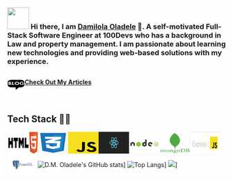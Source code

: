 ### <img src="https://i.pinimg.com/originals/00/4b/17/004b173f6e3d6843df10114e087f30a8.gif" width="50" height="50" /> Hi there, I am [Damilola Oladele](https://d-m-oladele.netlify.app) 👋. A self-motivated Full-Stack Software Engineer at 100Devs who has a background in Law and property management. I am passionate about learning new technologies and providing web-based solutions with my experience.

## <a href="https://activuscode.hashnode.dev/">
  <img align="left" alt="D.M. Oladele | Hashnode" width="40px" height="30px" src="images/blog.jpg" />
  <strong>Check Out My Articles</strong>
</a>

<br>
<br>
<br>

## Tech Stack 👨‍💻

<img align="left" alt="HTML" src="images/HTML5.png" />
<img align="left" alt="CSS3" src="images/css3.png" />
<img align="left" alt="JAVASCRIPT" src="images/download.png" />
<img align="left" alt="REACT" src="images/react.png" />
<img align="left" alt="NodeJs" src="images/nodejs.jpg" />
<img align="left" alt="MongoDB" src="images/mongo.png" />
<img align="left" alt="ExpressJs" src="images/expressjs.png" />
<img align="left" alt="Postgresql" src="images/postgresql.png" />
<br>
<br>
<br>

![D.M. Oladele's GitHub stats](https://github-readme-stats.vercel.app/api?username=activus-d&show_icons=true&theme=highcontrast)]
![Top Langs](https://github-readme-stats.vercel.app/api/top-langs/?username=activus-d&show_icons=true&theme=highcontrast&layout=compact)]
![](https://github-readme-stats.vercel.app/api/wakatime?username=activus-d&show_icons=true&theme=highcontrast&layout=compact)]

